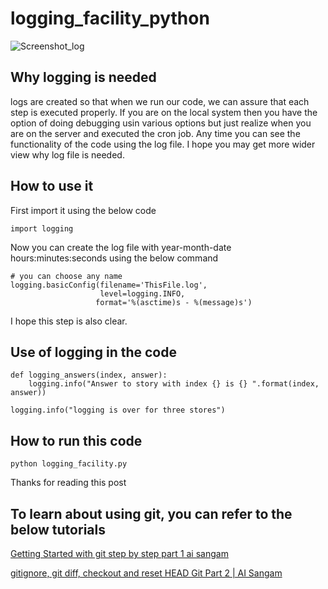 # logging_facility_python  

![Screenshot_log](https://user-images.githubusercontent.com/35392729/63938693-126a6580-ca83-11e9-963f-8f8a36511dec.png)

## Why logging is needed  
logs are created so that when we run our code, we can assure that each step is executed properly. If you are on the local system then you have the option of doing debugging usin various options but just realize when you are on the server and executed the cron job. Any time you can see the functionality of the code using the log file. I hope you may get more wider view why log file is needed.  

## How to use it  

First import it using the below code 
```
import logging 
```

Now you can create the log file with year-month-date hours:minutes:seconds using the below command
```
# you can choose any name
logging.basicConfig(filename='ThisFile.log',
                    level=logging.INFO,
                   format='%(asctime)s - %(message)s')
```

I hope this step is also clear. 
                   
## Use of logging in the code  

```
def logging_answers(index, answer):
    logging.info("Answer to story with index {} is {} ".format(index, answer))

logging.info("logging is over for three stores")

```  

## How to run this code  

```
python logging_facility.py
```

Thanks for reading this post

## To learn about using git, you can refer to the below tutorials  

[Getting Started with git step by step part 1 ai sangam](http://www.aisangam.com/blog/getting-started-with-git-step-by-step-part-1-ai-sangam/)  


[gitignore, git diff, checkout and reset HEAD Git Part 2 | AI Sangam](http://www.aisangam.com/blog/gitignore-git-diff-checkout-and-reset-head-git-part-2-ai-sangam/)


